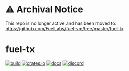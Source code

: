 # ⚠ Archival Notice
This repo is no longer active and has been moved to: https://github.com/FuelLabs/fuel-vm/tree/master/fuel-tx

# fuel-tx

[![build](https://github.com/FuelLabs/fuel-tx/actions/workflows/ci.yml/badge.svg)](https://github.com/FuelLabs/fuel-tx/actions/workflows/ci.yml)
[![crates.io](https://img.shields.io/crates/v/fuel-tx?label=latest)](https://crates.io/crates/fuel-tx)
[![docs](https://docs.rs/fuel-tx/badge.svg)](https://docs.rs/fuel-tx/)
[![discord](https://img.shields.io/badge/chat%20on-discord-orange?&logo=discord&logoColor=ffffff&color=7389D8&labelColor=6A7EC2)](https://discord.gg/xfpK4Pe)

